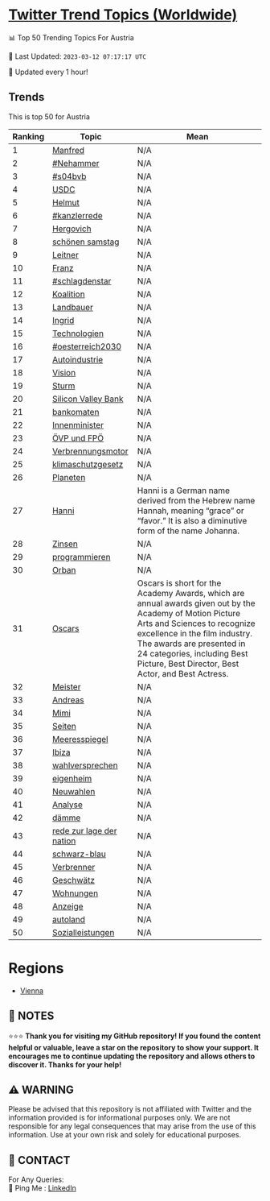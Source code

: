 [Twitter Trend Topics (Worldwide)](https://github.com/ErcinDedeoglu/Twitter-Trend-Topics)
==========


📊 Top 50 Trending Topics For Austria

📆 Last Updated: `2023-03-12 07:17:17 UTC`

🔧 Updated every 1 hour!


## Trends

This is top 50 for Austria

| Ranking | Topic | Mean |
| ------- | ------------ | ------------ |
| 1 | [Manfred](http://twitter.com/search?q=Manfred) | N/A |
| 2 | [#Nehammer](http://twitter.com/search?q=%23Nehammer) | N/A |
| 3 | [#s04bvb](http://twitter.com/search?q=%23s04bvb) | N/A |
| 4 | [USDC](http://twitter.com/search?q=USDC) | N/A |
| 5 | [Helmut](http://twitter.com/search?q=Helmut) | N/A |
| 6 | [#kanzlerrede](http://twitter.com/search?q=%23kanzlerrede) | N/A |
| 7 | [Hergovich](http://twitter.com/search?q=Hergovich) | N/A |
| 8 | [schönen samstag](http://twitter.com/search?q=sch%c3%b6nen+samstag) | N/A |
| 9 | [Leitner](http://twitter.com/search?q=Leitner) | N/A |
| 10 | [Franz](http://twitter.com/search?q=Franz) | N/A |
| 11 | [#schlagdenstar](http://twitter.com/search?q=%23schlagdenstar) | N/A |
| 12 | [Koalition](http://twitter.com/search?q=Koalition) | N/A |
| 13 | [Landbauer](http://twitter.com/search?q=Landbauer) | N/A |
| 14 | [Ingrid](http://twitter.com/search?q=Ingrid) | N/A |
| 15 | [Technologien](http://twitter.com/search?q=Technologien) | N/A |
| 16 | [#oesterreich2030](http://twitter.com/search?q=%23oesterreich2030) | N/A |
| 17 | [Autoindustrie](http://twitter.com/search?q=Autoindustrie) | N/A |
| 18 | [Vision](http://twitter.com/search?q=Vision) | N/A |
| 19 | [Sturm](http://twitter.com/search?q=Sturm) | N/A |
| 20 | [Silicon Valley Bank](http://twitter.com/search?q=Silicon+Valley+Bank) | N/A |
| 21 | [bankomaten](http://twitter.com/search?q=bankomaten) | N/A |
| 22 | [Innenminister](http://twitter.com/search?q=Innenminister) | N/A |
| 23 | [ÖVP und FPÖ](http://twitter.com/search?q=%c3%96VP+und+FP%c3%96) | N/A |
| 24 | [Verbrennungsmotor](http://twitter.com/search?q=Verbrennungsmotor) | N/A |
| 25 | [klimaschutzgesetz](http://twitter.com/search?q=klimaschutzgesetz) | N/A |
| 26 | [Planeten](http://twitter.com/search?q=Planeten) | N/A |
| 27 | [Hanni](http://twitter.com/search?q=Hanni) | Hanni is a German name derived from the Hebrew name Hannah, meaning “grace” or “favor.” It is also a diminutive form of the name Johanna. |
| 28 | [Zinsen](http://twitter.com/search?q=Zinsen) | N/A |
| 29 | [programmieren](http://twitter.com/search?q=programmieren) | N/A |
| 30 | [Orban](http://twitter.com/search?q=Orban) | N/A |
| 31 | [Oscars](http://twitter.com/search?q=Oscars) | Oscars is short for the Academy Awards, which are annual awards given out by the Academy of Motion Picture Arts and Sciences to recognize excellence in the film industry. The awards are presented in 24 categories, including Best Picture, Best Director, Best Actor, and Best Actress. |
| 32 | [Meister](http://twitter.com/search?q=Meister) | N/A |
| 33 | [Andreas](http://twitter.com/search?q=Andreas) | N/A |
| 34 | [Mimi](http://twitter.com/search?q=Mimi) | N/A |
| 35 | [Seiten](http://twitter.com/search?q=Seiten) | N/A |
| 36 | [Meeresspiegel](http://twitter.com/search?q=Meeresspiegel) | N/A |
| 37 | [Ibiza](http://twitter.com/search?q=Ibiza) | N/A |
| 38 | [wahlversprechen](http://twitter.com/search?q=wahlversprechen) | N/A |
| 39 | [eigenheim](http://twitter.com/search?q=eigenheim) | N/A |
| 40 | [Neuwahlen](http://twitter.com/search?q=Neuwahlen) | N/A |
| 41 | [Analyse](http://twitter.com/search?q=Analyse) | N/A |
| 42 | [dämme](http://twitter.com/search?q=d%c3%a4mme) | N/A |
| 43 | [rede zur lage der nation](http://twitter.com/search?q=rede+zur+lage+der+nation) | N/A |
| 44 | [schwarz-blau](http://twitter.com/search?q=schwarz-blau) | N/A |
| 45 | [Verbrenner](http://twitter.com/search?q=Verbrenner) | N/A |
| 46 | [Geschwätz](http://twitter.com/search?q=Geschw%c3%a4tz) | N/A |
| 47 | [Wohnungen](http://twitter.com/search?q=Wohnungen) | N/A |
| 48 | [Anzeige](http://twitter.com/search?q=Anzeige) | N/A |
| 49 | [autoland](http://twitter.com/search?q=autoland) | N/A |
| 50 | [Sozialleistungen](http://twitter.com/search?q=Sozialleistungen) | N/A |



# Regions

* [Vienna](</Austria/Vienna.md>)



## 📝 NOTES

⭐⭐⭐ **Thank you for visiting my GitHub repository! If you found the content helpful or valuable, leave a star on the repository to show your support. It encourages me to continue updating the repository and allows others to discover it. Thanks for your help!**


## ⚠️ WARNING

Please be advised that this repository is not affiliated with Twitter and the information provided is for informational purposes only. We are not responsible for any legal consequences that may arise from the use of this information. Use at your own risk and solely for educational purposes.


## 📨 CONTACT

 For Any Queries:  
            🏓 Ping Me : [LinkedIn](https://www.linkedin.com/in/ercindedeoglu/)
